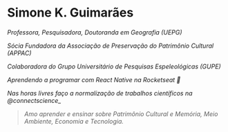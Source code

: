 <h1>Simone K. Guimarães

<h6>Professora, Pesquisadora, Doutoranda em Geografia (UEPG)

Sócia Fundadora da Associação de Preservação do Patrimônio Cultural (APPAC)

Colaboradora do Grupo Universitário de Pesquisas Espeleológicas (GUPE)

Aprendendo a programar com React Native na Rocketseat :rocket:

Nas horas livres faço a normalização de trabalhos científicos na @connectscience_

> Amo aprender e ensinar sobre Patrimônio Cultural e Memória, Meio Ambiente, Economia e Tecnologia.
